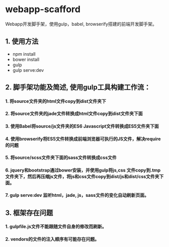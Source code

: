 # webapp-scafford
Webapp开发脚手架，使用gulp，babel, browserify搭建的前端开发脚手架。

## 1. 使用方法
  - npm install
  - bower install
  - gulp
  - gulp serve:dev
  
## 2. 脚手架功能及简述, 使用gulp工具构建工作流：
  #### 1. 将source文件夹的html文件copy到dist文件夹下
  #### 2. 将source文件夹的jade文件转换成html文件copy到dist文件夹下面
  #### 3. 使用Babel将source/js文件夹的ES6 Javascript文件转换成ES5文件夹下面
  #### 4. 使用browserify将ES5文件转换成前端浏览器可执行的JS文件，解决require的问题
  #### 5. 将source/scss文件夹下面的sass文件转换成css文件
  #### 6. jquery和bootstrap通过bower安装，并使用gulp将js,css 文件copy到.tmp文件夹下，然后再压缩js文件，将js和css文件copy到dist/js和dist/css文件夹下面。
  #### 7. gulp serve:dev 监听html，jade, js，sass文件的变化自动刷新页面。



## 3. 框架存在问题
  #### 1. gulpfile.js文件不能跟随文件自身的修改而刷新。
  #### 2. vendors的文件的注入顺序有可能存在问题。
